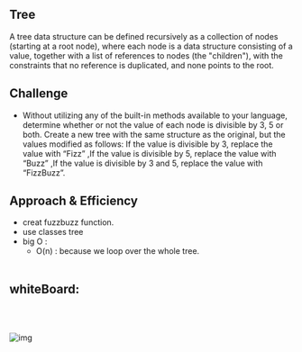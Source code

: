 ## Tree
A tree data structure can be defined recursively as a collection of nodes (starting at a root node), where each node is a data structure consisting of a value, together with a list of references to nodes (the "children"), with the constraints that no reference is duplicated, and none points to the root.


## Challenge
- Without utilizing any of the built-in methods available to your language, determine whether or not the value of each node is divisible by 3, 5 or both. Create a new tree with the same structure as the original, but the values modified as follows: If the value is divisible by 3, replace the value with “Fizz” ,If the value is divisible by 5, replace the value with “Buzz” ,If the value is divisible by 3 and 5, replace the value with “FizzBuzz”.

## Approach & Efficiency
* creat fuzzbuzz function.
* use classes tree 
* big O :
   - O(n) : because we loop over the whole tree.
<br><br>

## whiteBoard:

<br><br>

![img](../../assets/fizzBuzz.jpg)